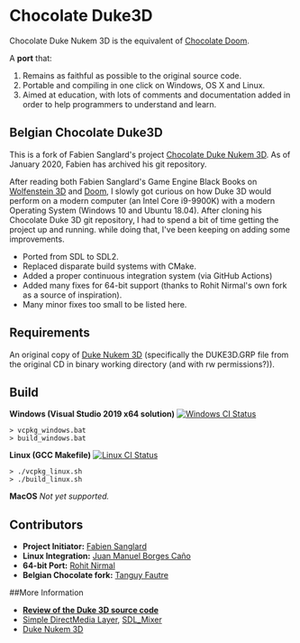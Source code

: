 # Chocolate Duke3D

Chocolate Duke Nukem 3D is the equivalent of [Chocolate Doom](http://www.chocolate-doom.org/wiki/index.php/Chocolate_Doom).

A **port** that:

1. Remains as faithful as possible to the original source code.
2. Portable and compiling in one click on Windows, OS X and Linux.
3. Aimed at education, with lots of comments and documentation added in order to help programmers to understand and learn.

## Belgian Chocolate Duke3D

This is a fork of Fabien Sanglard's project [Chocolate Duke Nukem 3D](https://github.com/fabiensanglard/chocolate_duke3D). As of January 2020, Fabien has archived his git repository.

After reading both Fabien Sanglard's Game Engine Black Books on [Wolfenstein 3D](https://github.com/fabiensanglard/gebbwolf3) and [Doom](https://github.com/fabiensanglard/gebbdoom), I slowly got curious on how Duke 3D would perform on a modern computer (an Intel Core i9-9900K) with a modern Operating System (Windows 10 and Ubuntu 18.04). After cloning his Chocolate Duke 3D git repository, I had to spend a bit of time getting the project up and running. while doing that, I've been keeping on adding some improvements.

* Ported from SDL to SDL2.
* Replaced disparate build systems with CMake.
* Added a proper continuous integration system (via GitHub Actions)
* Added many fixes for 64-bit support (thanks to Rohit Nirmal's own fork as a source of inspiration).
* Many minor fixes too small to be listed here.

## Requirements

An original copy of [Duke Nukem 3D](https://3drealms.com/catalog/duke-nukem-3d_27/) (specifically the DUKE3D.GRP file from the original CD in binary working directory (and with rw permissions?)).

## Build

**Windows (Visual Studio 2019 x64 solution)** [![Windows CI Status](https://github.com/GPSnoopy/BelgianChocolateDuke3D/workflows/Windows%20CI/badge.svg)](https://github.com/GPSnoopy/BelgianChocolateDuke3D/actions?query=workflow%3A%22Windows+CI%22)
```
> vcpkg_windows.bat
> build_windows.bat
```

**Linux (GCC Makefile)** [![Linux CI Status](https://github.com/GPSnoopy/BelgianChocolateDuke3D/workflows/Linux%20CI/badge.svg)](https://github.com/GPSnoopy/BelgianChocolateDuke3D/actions?query=workflow%3A%22Linux+CI%22)
```
> ./vcpkg_linux.sh
> ./build_linux.sh
```

**MacOS**
_Not yet supported._

## Contributors

* **Project Initiator:** [Fabien Sanglard](https://github.com/fabiensanglard)
* **Linux Integration:** [Juan Manuel Borges Caño](https://github.com/juanmabc)
* **64-bit Port:** [Rohit Nirmal](https://github.com/rohit-n)
* **Belgian Chocolate fork:** [Tanguy Fautre](https://github.com/GPSnoopy/)

##More Information

* **[Review of the Duke 3D source code](http://fabiensanglard.net/duke3d/)**
* [Simple DirectMedia Layer](https://wiki.libsdl.org/FrontPage), [SDL_Mixer](http://www.libsdl.org/projects/SDL_mixer/)
* [Duke Nukem 3D](https://3drealms.com/catalog/duke-nukem-3d_27/)
